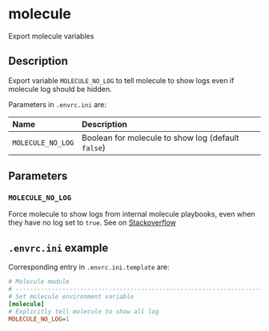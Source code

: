 # molecule
Export molecule variables

## Description

Export variable `MOLECULE_NO_LOG` to tell molecule to show logs even if
molecule log should be hidden.

Parameters in `.envrc.ini` are:

| Name               | Description                                        |
| :----------------- | :------------------------------------------------- |
| `MOLECULE_NO_LOG`  | Boolean for molecule to show log (default `false`) |

## Parameters

### `MOLECULE_NO_LOG`

Force molecule to show logs from internal molecule playbooks, even when they
have no log set to `true`. See on
[Stackoverflow](https://stackoverflow.com/questions/58917757/how-to-set-no-log-true-for-molecule-internal-playbook-tasks)

## `.envrc.ini` example

Corresponding entry in `.envrc.ini.template` are:

```ini
# Molecule module
# ------------------------------------------------------------------------------
# Set molecule environment variable
[molecule]
# Explicitly tell molecule to show all log
MOLECULE_NO_LOG=1
```
